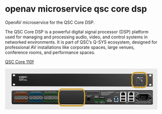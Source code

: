 # openav microservice qsc core dsp

OpenAV microservice for the QSC Core DSP.

The QSC Core DSP is a powerful digital signal processor (DSP) platform used for managing and processing audio, video, and control systems in networked environments. It is part of QSC’s Q-SYS ecosystem, designed for professional AV installations like corporate spaces, large venues, conference rooms, and performance spaces.

[QSC Core 110f](https://www.qsys.com/products-solutions/q-sys/processing/core-110f/)

![](https://github.com/Dartmouth-OpenAV/microservice-qsc-core-dsp/blob/main/photo.png)
